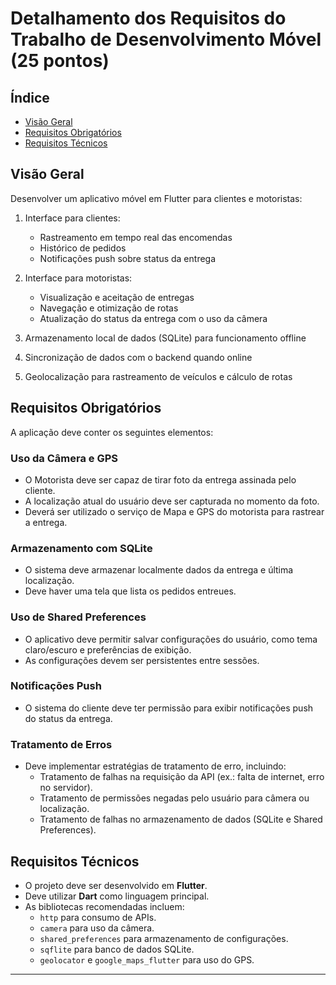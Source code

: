 # Detalhamento dos Requisitos do Trabalho de Desenvolvimento Móvel (25 pontos)

## Índice

- [Visão Geral](#visão-geral)
- [Requisitos Obrigatórios](#requisitos-obrigatórios)
- [Requisitos Técnicos](#requisitos-técnicos)

## Visão Geral

Desenvolver um aplicativo móvel em Flutter para clientes e motoristas:

1. Interface para clientes:
   - Rastreamento em tempo real das encomendas
   - Histórico de pedidos
   - Notificações push sobre status da entrega

2. Interface para motoristas:
   - Visualização e aceitação de entregas
   - Navegação e otimização de rotas
   - Atualização do status da entrega com o uso da câmera

3. Armazenamento local de dados (SQLite) para funcionamento offline

4. Sincronização de dados com o backend quando online

5. Geolocalização para rastreamento de veículos e cálculo de rotas

## Requisitos Obrigatórios

A aplicação deve conter os seguintes elementos:

### Uso da Câmera e GPS

- O Motorista deve ser capaz de tirar foto da entrega assinada pelo cliente.
- A localização atual do usuário deve ser capturada no momento da foto.
- Deverá ser utilizado o serviço de Mapa e GPS do motorista para rastrear a entrega.

### Armazenamento com SQLite

- O sistema deve armazenar localmente dados da entrega e última localização.
- Deve haver uma tela que lista os pedidos entreues.

### Uso de Shared Preferences

- O aplicativo deve permitir salvar configurações do usuário, como tema claro/escuro e preferências de exibição.
- As configurações devem ser persistentes entre sessões.

### Notificações Push

- O sistema do cliente deve ter permissão para exibir notificações push do status da entrega.

### Tratamento de Erros

- Deve implementar estratégias de tratamento de erro, incluindo:
  - Tratamento de falhas na requisição da API (ex.: falta de internet, erro no servidor).
  - Tratamento de permissões negadas pelo usuário para câmera ou localização.
  - Tratamento de falhas no armazenamento de dados (SQLite e Shared Preferences).

## Requisitos Técnicos

- O projeto deve ser desenvolvido em **Flutter**.
- Deve utilizar **Dart** como linguagem principal.
- As bibliotecas recomendadas incluem:
  - `http` para consumo de APIs.
  - `camera` para uso da câmera.
  - `shared_preferences` para armazenamento de configurações.
  - `sqflite` para banco de dados SQLite.
  - `geolocator` e `google_maps_flutter` para uso do GPS.

---
